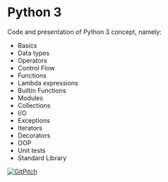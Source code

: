 # Python 3

Code and presentation of Python 3 concept, namely:
* Basics
* Data types
* Operators
* Control Flow
* Functions
* Lambda expressions
* Builtin Functions
* Modules
* Collections
* I/O
* Exceptions
* Iterators
* Decorators
* OOP
* Unit tests
* Standard Library

[![GitPitch](https://gitpitch.com/assets/badge.svg)](https://gitpitch.com/Oscar-Oliveira/python3/master?grs=github&t=white)

